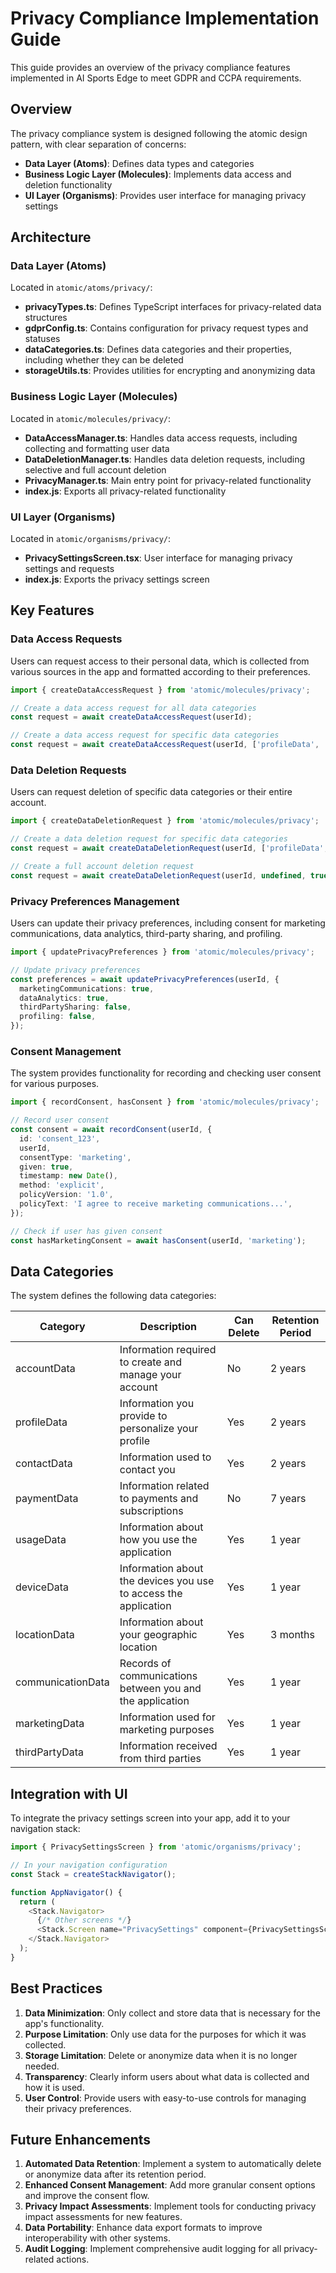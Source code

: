 # Privacy Compliance Implementation Guide

This guide provides an overview of the privacy compliance features implemented in AI Sports Edge to meet GDPR and CCPA requirements.

## Overview

The privacy compliance system is designed following the atomic design pattern, with clear separation of concerns:

- **Data Layer (Atoms)**: Defines data types and categories
- **Business Logic Layer (Molecules)**: Implements data access and deletion functionality
- **UI Layer (Organisms)**: Provides user interface for managing privacy settings

## Architecture

### Data Layer (Atoms)

Located in `atomic/atoms/privacy/`:

- **privacyTypes.ts**: Defines TypeScript interfaces for privacy-related data structures
- **gdprConfig.ts**: Contains configuration for privacy request types and statuses
- **dataCategories.ts**: Defines data categories and their properties, including whether they can be deleted
- **storageUtils.ts**: Provides utilities for encrypting and anonymizing data

### Business Logic Layer (Molecules)

Located in `atomic/molecules/privacy/`:

- **DataAccessManager.ts**: Handles data access requests, including collecting and formatting user data
- **DataDeletionManager.ts**: Handles data deletion requests, including selective and full account deletion
- **PrivacyManager.ts**: Main entry point for privacy-related functionality
- **index.js**: Exports all privacy-related functionality

### UI Layer (Organisms)

Located in `atomic/organisms/privacy/`:

- **PrivacySettingsScreen.tsx**: User interface for managing privacy settings and requests
- **index.js**: Exports the privacy settings screen

## Key Features

### Data Access Requests

Users can request access to their personal data, which is collected from various sources in the app and formatted according to their preferences.

```typescript
import { createDataAccessRequest } from 'atomic/molecules/privacy';

// Create a data access request for all data categories
const request = await createDataAccessRequest(userId);

// Create a data access request for specific data categories
const request = await createDataAccessRequest(userId, ['profileData', 'usageData'], 'json');
```

### Data Deletion Requests

Users can request deletion of specific data categories or their entire account.

```typescript
import { createDataDeletionRequest } from 'atomic/molecules/privacy';

// Create a data deletion request for specific data categories
const request = await createDataDeletionRequest(userId, ['profileData', 'usageData']);

// Create a full account deletion request
const request = await createDataDeletionRequest(userId, undefined, true);
```

### Privacy Preferences Management

Users can update their privacy preferences, including consent for marketing communications, data analytics, third-party sharing, and profiling.

```typescript
import { updatePrivacyPreferences } from 'atomic/molecules/privacy';

// Update privacy preferences
const preferences = await updatePrivacyPreferences(userId, {
  marketingCommunications: true,
  dataAnalytics: true,
  thirdPartySharing: false,
  profiling: false,
});
```

### Consent Management

The system provides functionality for recording and checking user consent for various purposes.

```typescript
import { recordConsent, hasConsent } from 'atomic/molecules/privacy';

// Record user consent
const consent = await recordConsent(userId, {
  id: 'consent_123',
  userId,
  consentType: 'marketing',
  given: true,
  timestamp: new Date(),
  method: 'explicit',
  policyVersion: '1.0',
  policyText: 'I agree to receive marketing communications...',
});

// Check if user has given consent
const hasMarketingConsent = await hasConsent(userId, 'marketing');
```

## Data Categories

The system defines the following data categories:

| Category          | Description                                                     | Can Delete | Retention Period |
| ----------------- | --------------------------------------------------------------- | ---------- | ---------------- |
| accountData       | Information required to create and manage your account          | No         | 2 years          |
| profileData       | Information you provide to personalize your profile             | Yes        | 2 years          |
| contactData       | Information used to contact you                                 | Yes        | 2 years          |
| paymentData       | Information related to payments and subscriptions               | No         | 7 years          |
| usageData         | Information about how you use the application                   | Yes        | 1 year           |
| deviceData        | Information about the devices you use to access the application | Yes        | 1 year           |
| locationData      | Information about your geographic location                      | Yes        | 3 months         |
| communicationData | Records of communications between you and the application       | Yes        | 1 year           |
| marketingData     | Information used for marketing purposes                         | Yes        | 1 year           |
| thirdPartyData    | Information received from third parties                         | Yes        | 1 year           |

## Integration with UI

To integrate the privacy settings screen into your app, add it to your navigation stack:

```typescript
import { PrivacySettingsScreen } from 'atomic/organisms/privacy';

// In your navigation configuration
const Stack = createStackNavigator();

function AppNavigator() {
  return (
    <Stack.Navigator>
      {/* Other screens */}
      <Stack.Screen name="PrivacySettings" component={PrivacySettingsScreen} />
    </Stack.Navigator>
  );
}
```

## Best Practices

1. **Data Minimization**: Only collect and store data that is necessary for the app's functionality.
2. **Purpose Limitation**: Only use data for the purposes for which it was collected.
3. **Storage Limitation**: Delete or anonymize data when it is no longer needed.
4. **Transparency**: Clearly inform users about what data is collected and how it is used.
5. **User Control**: Provide users with easy-to-use controls for managing their privacy preferences.

## Future Enhancements

1. **Automated Data Retention**: Implement a system to automatically delete or anonymize data after its retention period.
2. **Enhanced Consent Management**: Add more granular consent options and improve the consent flow.
3. **Privacy Impact Assessments**: Implement tools for conducting privacy impact assessments for new features.
4. **Data Portability**: Enhance data export formats to improve interoperability with other systems.
5. **Audit Logging**: Implement comprehensive audit logging for all privacy-related actions.
